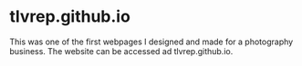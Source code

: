 # tlvrep.github.io

This was one of the first webpages I designed and made for a photography business. The website can be accessed ad tlvrep.github.io. 
